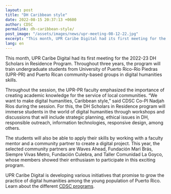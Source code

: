 ```yaml
---
layout: post
title: "DH Caribbean style"
date: 2022-08-15 20:37:13 +0600
author: CDSC
permalink: dh-caribbean-style/
post_image: "/assets/images/news/upr-meeting-08-12-22.jpg"
excerpt: "This month, UPR Caribe Digital had its first meeting for the 2022-23 DH Scholars in Residence Program."
lang: en
---
```


<p>This month, UPR Caribe Digital had its first meeting for the 2022-23 DH Scholars in Residence Program. Throughout three years, the program will train undergraduate students from University of Puerto Rico-Río Piedras (UPR-PR) and Puerto Rican community-based groups in digital humanities skills.</p>
<p>Throughout the session, the UPR-PR faculty emphasized the importance of creating academic knowledge for the service of local communities. “We want to make digital humanities, Caribbean style,” said CDSC Co-PI Nadjah Ríos during the session. For this, the DH Scholars in Residence program will immerse students in the world of digital humanities through workshops and discussions that will include strategic planning, ethical issues in DH, responsible outreach, information technologies, responsive design, among others.</p> 
<p>The students will also be able to apply their skills by working with a faculty mentor and a community partner to create a digital project. This year, the selected community partners are Waves Ahead, Fundación Mari Brás, Siempre Vivas Metro, Fundación Culebra, and Taller Comunidad La Goyco, whose members showed their enthusiasm to participate in this exciting program.</p> 
<p>UPR Caribe Digital is developing various initiatives that promise to grow the practice of digital humanities among the young population of Puerto Rico. Learn about the different <a href="http://cdscollective.org/programs/" target="_blank">CDSC programs</a>.</p>
